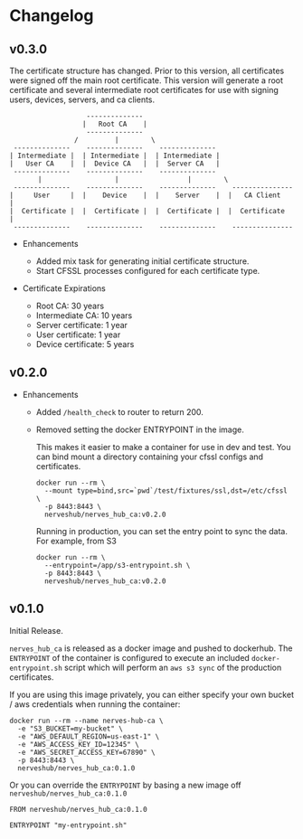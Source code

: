 # Changelog

## v0.3.0

The certificate structure has changed.
Prior to this version, all certificates were signed off the main root certificate.
This version will generate a root certificate and several intermediate root 
certificates for use with signing users, devices, servers, and ca clients.

```
                   --------------
                  |   Root CA    |
                   --------------
                /         |        \
 --------------    --------------    --------------
| Intermediate |  | Intermediate |  | Intermediate |
|   User CA    |  |  Device CA   |  |  Server CA   | 
 --------------    --------------    --------------
       |                  |                 |        \
 --------------    --------------    --------------    ---------------
|     User     |  |    Device    |  |    Server    |  |   CA Client   |
|  Certificate |  |  Certificate |  |  Certificate |  |  Certificate  |
 --------------    --------------    --------------    ---------------
```


* Enhancements
  * Added mix task for generating initial certificate structure.
  * Start CFSSL processes configured for each certificate type.

* Certificate Expirations
  * Root CA: 30 years
  * Intermediate CA: 10 years
  * Server certificate: 1 year
  * User certificate: 1 year
  * Device certificate: 5 years

## v0.2.0

* Enhancements
  * Added `/health_check` to router to return 200.
  * Removed setting the docker ENTRYPOINT in the image.
    
    This makes it easier to make a container for use in dev and test.
    You can bind mount a directory containing your cfssl configs and 
    certificates.

    ```
    docker run --rm \
      --mount type=bind,src=`pwd`/test/fixtures/ssl,dst=/etc/cfssl \
      -p 8443:8443 \
      nerveshub/nerves_hub_ca:v0.2.0
    ```

    Running in production, you can set the entry point to sync the data.
    For example, from S3
    ```
    docker run --rm \
      --entrypoint=/app/s3-entrypoint.sh \
      -p 8443:8443 \
      nerveshub/nerves_hub_ca:v0.2.0
    ```
  
## v0.1.0

Initial Release.

`nerves_hub_ca` is released as a docker image and pushed to dockerhub.
The `ENTRYPOINT` of the container is configured to execute an included
`docker-entrypoint.sh` script which will perform an `aws s3 sync` of the
production certificates. 

If you are using this image privately, you can either
specify your own bucket / aws credentials when running the container:

```
docker run --rm --name nerves-hub-ca \
  -e "S3_BUCKET=my-bucket" \
  -e "AWS_DEFAULT_REGION=us-east-1" \
  -e "AWS_ACCESS_KEY_ID=12345" \
  -e "AWS_SECRET_ACCESS_KEY=67890" \
  -p 8443:8443 \
  nerveshub/nerves_hub_ca:0.1.0
```

Or you can override the `ENTRYPOINT` by basing a new image off 
`nerveshub/nerves_hub_ca:0.1.0`

```
FROM nerveshub/nerves_hub_ca:0.1.0

ENTRYPOINT "my-entrypoint.sh"
```
